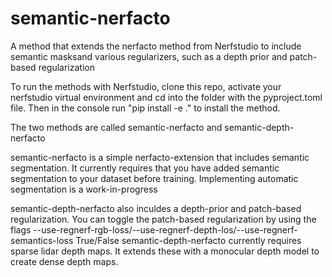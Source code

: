 # semantic-nerfacto
A method that extends the nerfacto method from Nerfstudio to include semantic masksand various regularizers, such as a depth prior and patch-based regularization

To run the methods with Nerfstudio, clone this repo, activate your nerfstudio virtual environment and cd into the folder with the pyproject.toml file.
Then  in the console run "pip install -e ." to install the method.

The two methods are called semantic-nerfacto and semantic-depth-nerfacto

semantic-nerfacto is a simple nerfacto-extension that includes semantic segmentation. It currently requires that you have added semantic segmentation to your dataset before training.
Implementing automatic segmentation is a work-in-progress

semantic-depth-nerfacto also inculdes a depth-prior and patch-based regularization. You can toggle the patch-based regularization by using the flags --use-regnerf-rgb-loss/--use-regnerf-depth-los/--use-regnerf-semantics-loss True/False
semantic-depth-nerfacto currently requires sparse lidar depth maps. It extends these with a monocular depth model to create dense depth maps.
